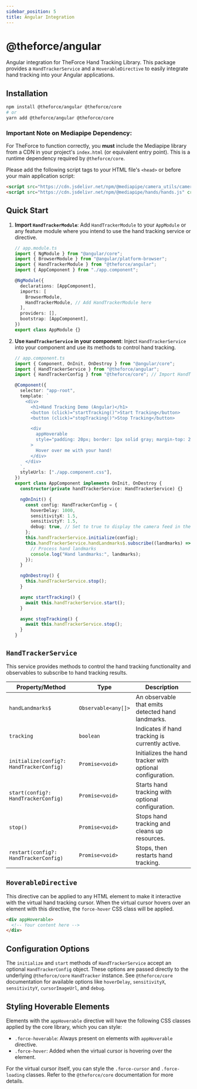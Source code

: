 ```yaml
---
sidebar_position: 5
title: Angular Integration
---
```


# @theforce/angular

Angular integration for TheForce Hand Tracking Library. This package provides a `HandTrackerService` and a `HoverableDirective` to easily integrate hand tracking into your Angular applications.

## Installation

```bash
npm install @theforce/angular @theforce/core
# or
yarn add @theforce/angular @theforce/core
```

### Important Note on Mediapipe Dependency:

For TheForce to function correctly, you **must** include the Mediapipe library from a CDN in your project's `index.html` (or equivalent entry point). This is a runtime dependency required by `@theforce/core`.

Please add the following script tags to your HTML file's `<head>` or before your main application script:

```html
<script src="https://cdn.jsdelivr.net/npm/@mediapipe/camera_utils/camera_utils.js" crossorigin="anonymous"></script>
<script src="https://cdn.jsdelivr.net/npm/@mediapipe/hands/hands.js" crossorigin="anonymous"></script>
```

## Quick Start

1.  **Import `HandTrackerModule`**: Add `HandTrackerModule` to your `AppModule` or any feature module where you intend to use the hand tracking service or directive.

    ```typescript
    // app.module.ts
    import { NgModule } from "@angular/core";
    import { BrowserModule } from "@angular/platform-browser";
    import { HandTrackerModule } from "@theforce/angular";
    import { AppComponent } from "./app.component";

    @NgModule({
      declarations: [AppComponent],
      imports: [
        BrowserModule,
        HandTrackerModule, // Add HandTrackerModule here
      ],
      providers: [],
      bootstrap: [AppComponent],
    })
    export class AppModule {}
    ```

2.  **Use `HandTrackerService` in your component**: Inject `HandTrackerService` into your component and use its methods to control hand tracking.

    ```typescript
    // app.component.ts
    import { Component, OnInit, OnDestroy } from "@angular/core";
    import { HandTrackerService } from "@theforce/angular";
    import { HandTrackerConfig } from "@theforce/core"; // Import HandTrackerConfig

    @Component({
      selector: "app-root",
      template: `
        <div>
          <h1>Hand Tracking Demo (Angular)</h1>
          <button (click)="startTracking()">Start Tracking</button>
          <button (click)="stopTracking()">Stop Tracking</button>

          <div
            appHoverable
            style="padding: 20px; border: 1px solid gray; margin-top: 20px;"
          >
            Hover over me with your hand!
          </div>
        </div>
      `,
      styleUrls: ["./app.component.css"],
    })
    export class AppComponent implements OnInit, OnDestroy {
      constructor(private handTrackerService: HandTrackerService) {}

      ngOnInit() {
        const config: HandTrackerConfig = {
          hoverDelay: 1000,
          sensitivityX: 1.5,
          sensitivityY: 1.5,
          debug: true, // Set to true to display the camera feed in the bottom right corner for debugging
        };
        this.handTrackerService.initialize(config);
        this.handTrackerService.handLandmarks$.subscribe((landmarks) => {
          // Process hand landmarks
          console.log("Hand landmarks:", landmarks);
        });
      }

      ngOnDestroy() {
        this.handTrackerService.stop();
      }

      async startTracking() {
        await this.handTrackerService.start();
      }

      async stopTracking() {
        await this.handTrackerService.stop();
      }
    }
    ```

## `HandTrackerService`

This service provides methods to control the hand tracking functionality and observables to subscribe to hand tracking results.

| Property/Method                          | Type                | Description                                               |
| ---------------------------------------- | ------------------- | --------------------------------------------------------- |
| `handLandmarks$`                         | `Observable<any[]>` | An observable that emits detected hand landmarks.         |
| `tracking`                               | `boolean`           | Indicates if hand tracking is currently active.           |
| `initialize(config?: HandTrackerConfig)` | `Promise<void>`     | Initializes the hand tracker with optional configuration. |
| `start(config?: HandTrackerConfig)`      | `Promise<void>`     | Starts hand tracking with optional configuration.         |
| `stop()`                                 | `Promise<void>`     | Stops hand tracking and cleans up resources.              |
| `restart(config?: HandTrackerConfig)`    | `Promise<void>`     | Stops, then restarts hand tracking.                       |

## `HoverableDirective`

This directive can be applied to any HTML element to make it interactive with the virtual hand tracking cursor. When the virtual cursor hovers over an element with this directive, the `force-hover` CSS class will be applied.

```html
<div appHoverable>
  <!-- Your content here -->
</div>
```

## Configuration Options

The `initialize` and `start` methods of `HandTrackerService` accept an optional `HandTrackerConfig` object. These options are passed directly to the underlying `@theforce/core` `HandTracker` instance. See `@theforce/core` documentation for available options like `hoverDelay`, `sensitivityX`, `sensitivityY`, `cursorImageUrl`, and `debug`.

## Styling Hoverable Elements

Elements with the `appHoverable` directive will have the following CSS classes applied by the core library, which you can style:

- `.force-hoverable`: Always present on elements with `appHoverable` directive.
- `.force-hover`: Added when the virtual cursor is hovering over the element.

For the virtual cursor itself, you can style the `.force-cursor` and `.force-loading` classes. Refer to the `@theforce/core` documentation for more details.

